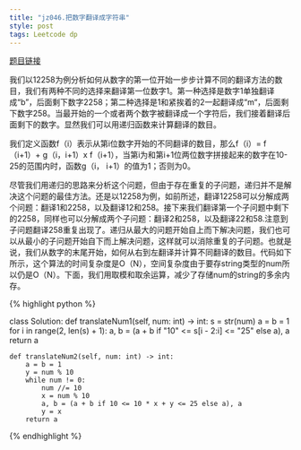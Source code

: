 ```yaml
---
title: "jz046.把数字翻译成字符串"
style: post
tags: Leetcode dp
---
```


[题目链接](https://leetcode-cn.com/problems/ba-shu-zi-fan-yi-cheng-zi-fu-chuan-lcof/)

我们以12258为例分析如何从数字的第一位开始一步步计算不同的翻译方法的数目，我们有两种不同的选择来翻译第一位数字1。第一种选择是数字1单独翻译成“b”，后面剩下数字2258；第二种选择是1和紧挨着的2一起翻译成“m“，后面剩下数字258。当最开始的一个或者两个数字被翻译成一个字符后，我们接着翻译后面剩下的数字。显然我们可以用递归函数来计算翻译的数目。

我们定义函数f（i）表示从第i位数字开始的不同翻译的数目，那么f（i）= f（i+1）+ g（i，i+1）x f（i+1），当第i为和第i+1位两位数字拼接起来的数字在10-25的范围内时，函数g（i， i+1）的值为1；否则为0。

尽管我们用递归的思路来分析这个问题，但由于存在重复的子问题，递归并不是解决这个问题的最佳方法。还是以12258为例，如前所述，翻译12258可以分解成两个问题：翻译1和2258，以及翻译12和258。接下来我们翻译第一个子问题中剩下的2258，同样也可以分解成两个子问题：翻译2和258，以及翻译22和58.注意到子问题翻译258重复出现了。递归从最大的问题开始自上而下解决问题，我们也可以从最小的子问题开始自下而上解决问题，这样就可以消除重复的子问题。也就是说，我们从数字的末尾开始，如何从右到左翻译并计算不同翻译的数目。代码如下所示，这个算法的时间复杂度是O（N），空间复杂度由于要存string类型的num所以仍是O（N）。下面，我们用取模和取余运算，减少了存储num的string的多余内存。

{% highlight python %}

class Solution:
    def translateNum1(self, num: int) -> int:
        s = str(num)
        a = b = 1
        for i in range(2, len(s) + 1):
            a, b = (a + b if "10" <= s[i - 2:i] <= "25" else a), a
        return a

    def translateNum2(self, num: int) -> int:
        a = b = 1
        y = num % 10
        while num != 0:
            num //= 10
            x = num % 10
            a, b = (a + b if 10 <= 10 * x + y <= 25 else a), a
            y = x
        return a

{% endhighlight %}

